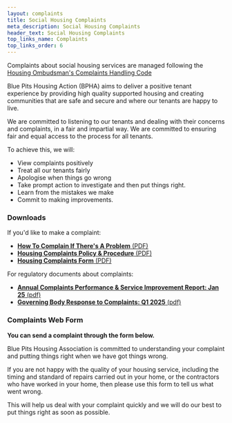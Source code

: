 ```yaml
---
layout: complaints
title: Social Housing Complaints
meta_description: Social Housing Complaints
header_text: Social Housing Complaints
top_links_name: Complaints
top_links_order: 6
---
```


Complaints about social housing services are managed following the [Housing Ombudsman's Complaints Handling Code](https://www.housing-ombudsman.org.uk/landlords-info/complaint-handling-code/)

Blue Pits Housing Action (BPHA) aims to deliver a positive tenant experience by providing high quality supported housing and creating communities that are safe and secure and where our tenants are happy to live.

We are committed to listening to our tenants and dealing with their concerns and complaints, in a fair and impartial way. We are committed to ensuring fair and equal access to the process for all tenants.

To achieve this, we will:

- View complaints positively
- Treat all our tenants fairly
- Apologise when things go wrong
- Take prompt action to investigate and then put things right.
- Learn from the mistakes we make
- Commit to making improvements.

### Downloads

If you'd like to make a complaint:

- [**How To Complain If There's A Problem** (PDF)](/docs/how-to-complain-if-theres-a-problem.pdf)
- [**Housing Complaints Policy & Procedure** (PDF)](/docs/housing-complaints-policy-and-procedure.pdf)
- [**Housing Complaints Form** (PDF)](/docs/housing-complaints-form.pdf)

For regulatory documents about complaints:

- [**Annual Complaints Performance & Service Improvement Report: Jan 25** (pdf)](/docs/annual-complaints-performance-and-service-improvement-report-jan-25.pdf)
- [**Governing Body Response to Complaints: Q1 2025** (pdf)](/docs/governing-body-response-to-complaints-q1-2025.pdf)

### Complaints Web Form

**You can send a complaint through the form below.**

Blue Pits Housing Association is committed to understanding your complaint and putting things right when we have got things wrong.

If you are not happy with the quality of your housing service, including the timing and standard of repairs carried out in your home, or the contractors who have worked in your home, then please use this form to tell us what went wrong.

This will help us deal with your complaint quickly and we will do our best to put things right as soon as possible.

